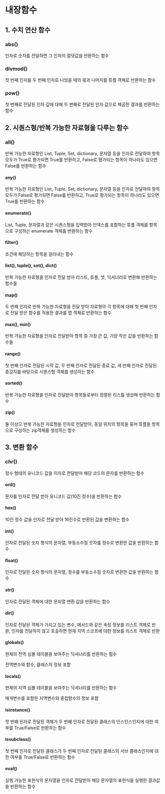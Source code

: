 # 내장함수

## 1. 수치 연산 함수

### abs()

인자로 숫자를 전달하면 그 인자의 절댓값을 반환하는 함수



### divmod()

첫 번째 인자를 두 번째 인자로 나눴을 때의 몫과 나머지를 튜플 객체로 반환하는 함수



### pow()

첫 번째로 전달된 인자 값에 대해 두 번째로 전달된 인자 값으로 제곱한 결과를 반환하는 함수



## 2. 시퀀스형/반복 가능한 자료형을 다루는 함수

### all()

반복 가능한 자료형인 List, Tuple, Set, dictionary, 문자열 등을 인자로 전달하여 항목 모두가 True로 평가되면 True를 반환하고, False로 평가되는 항목이 하나라도 있으면 False를 반환하는 함수



#### any()

반복 가능한 자료형인 List, Tuple, Set, dictionary, 문자열 등을 인자로 전달하여 항목 모두가 False로 평가되면 False를 반환하고, True로 평가되는 항목이 하나라도 있으면 True를 반환하는 함수



#### enumerate()

List, Tuple, 문자열과 같은 시퀀스형을 입력받아 인덱스를 포함하는 튜플 객체를 항목으로 구성하는 enumerate 객체를 반환하는 함수



#### filter()

조건에 해당하는 항목을 걸러내는 함수



#### list(), tuple(), set(), dict()

반복 가능한 자료형을 인자로 전달 받아 리스트, 튜플, 셋, 딕셔너리로 변환해 반환하는 함수들



#### map()

두 번째 인자로 반복 가능한 자료형을 전달 받아 자료형의 각 항목에 대해 첫 번째 인자로 전달 받은 함수를 적용한 결과를 맵 객체로 반환하는 함수



#### max(), min()

반복 가능한 자료형을 인자로 전달받아 항목 중 가장 큰 값, 가장 작은 값을 반환하는 함수들



#### range()

첫 번째 인자로 전달된 시작 값, 두 번째 인자로 전달된 종료 값, 세 번째 인자로 전달된 증감치를 바탕으로 시퀀스형 객체를 생성하는 함수



#### sorted()

반복 가능한 자료형을 인자로 전달받아 항목들로부터 정렬된 리스틀 생성해 반환하는 함수



#### zip()

둘 이상으 반복 가능한 자료형을 인자로 전달받아, 동일 위치의 항목을 묶어 튜플을 항목으로 구성하는 zip객체를 생성하는 함수



## 3. 변환 함수

### chr()

정수 형태의 유니코드 값을 이자로 전달받아 해당 코드의 문자를 반환하는 함수



#### ord()

문자를 인자로 전달 받아 유니코드 값(10진 정수)을 반환하는 함수



#### hex()

10진 정수 값을 인자로 전달 받아 16진수로 반환된 값을 변환하는 함수



#### int()

인자로 전달된 숫자 형식의 문자열, 부동소수점 숫자를 정수로 변환한 값을 반환하는 함수



#### float()

인자로 전달된 숫자 형식의 문자열, 정수를 부동소수점 숫자로 변환한 값을 반환하는 함수



#### str()

인자로 전달된 객체에 대한 문자열 변환 값을 반환하는 함수



#### dir()

인자로 전달된 객체가 가지고 있는 변수, 메서드와 같은 속성 정보를 리스트 객체로 반환, 인자를 전달하지 않고 호출하면 현재 지역 스코프에 대한 정보를 리스트 객체로 반환



#### globals()

현재의 전역 심볼 테이블을 보여주는 딕셔너리를 반환하는 함수

전역변수와 함수, 클래스의 정보 포함



#### locals()

현재의 지역 심볼 테이블을 보여주는 딕셔너리를 반환하는 함수

매개변수를 포함한 지역변수와 중첩함수의 정보 포함



#### isinstance()

첫 번째 인자로 전달된 객체가 두 번째 인자로 전달된 클래스의 인스턴스인지에 대한 여부를 True/False로 반환하는 함수



#### issubclass()

첫 번째 인자로 전달된 클래스가 두 번째 인자로 전달된 클래스의 서브 클래스인지에 대한 여부를 True/False로 반환하는 함수



#### eval()

실행 가능한 표현식의 문자열을 인자로 전달받아 해당 문자열의 표현식을 실행한 결과값을 반환하는 함수



